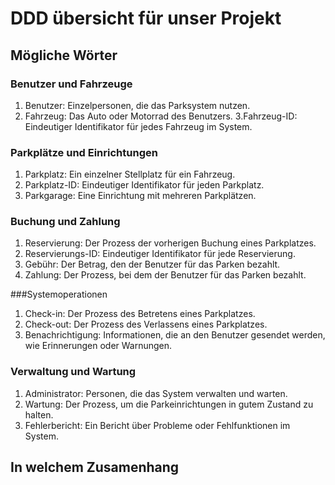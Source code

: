 # DDD übersicht für unser Projekt

## Mögliche Wörter

### Benutzer und Fahrzeuge
1. Benutzer: Einzelpersonen, die das Parksystem nutzen.
2. Fahrzeug: Das Auto oder Motorrad des Benutzers.
3.Fahrzeug-ID: Eindeutiger Identifikator für jedes Fahrzeug im System.


### Parkplätze und Einrichtungen
1. Parkplatz: Ein einzelner Stellplatz für ein Fahrzeug.
2. Parkplatz-ID: Eindeutiger Identifikator für jeden Parkplatz.
3. Parkgarage: Eine Einrichtung mit mehreren Parkplätzen.

### Buchung und Zahlung
1. Reservierung: Der Prozess der vorherigen Buchung eines Parkplatzes.
2. Reservierungs-ID: Eindeutiger Identifikator für jede Reservierung.
3. Gebühr: Der Betrag, den der Benutzer für das Parken bezahlt.
4. Zahlung: Der Prozess, bei dem der Benutzer für das Parken bezahlt.

###Systemoperationen
1. Check-in: Der Prozess des Betretens eines Parkplatzes.
2. Check-out: Der Prozess des Verlassens eines Parkplatzes.
3. Benachrichtigung: Informationen, die an den Benutzer gesendet werden, wie Erinnerungen oder Warnungen.

### Verwaltung und Wartung
1. Administrator: Personen, die das System verwalten und warten.
2. Wartung: Der Prozess, um die Parkeinrichtungen in gutem Zustand zu halten.
3. Fehlerbericht: Ein Bericht über Probleme oder Fehlfunktionen im System.

## In welchem Zusamenhang
